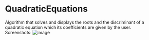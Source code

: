 # QuadraticEquations
Algorithm that solves and displays the roots and the discriminant of a quadratic equation which its coefficients are given by the user.
Screenshots:
![image](https://user-images.githubusercontent.com/74245258/115923656-39ab4d00-a487-11eb-9503-f16e403fde7f.png)

